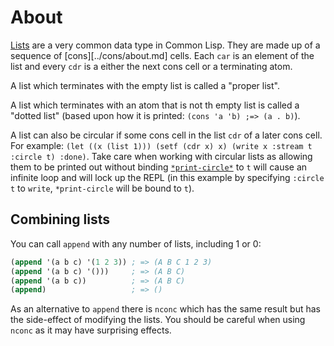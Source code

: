 # About

[Lists][hyper-cons-as-list] are a very common data type in Common Lisp.
They are made up of a sequence of [cons][../cons/about.md] cells.
Each `car` is an element of the list and every `cdr` is a either the next cons cell or a terminating atom.

A list which terminates with the empty list is called a "proper list".

A list which terminates with an atom that is not th empty list is called a "dotted list" (based upon how it is printed: `(cons 'a 'b) ;=> (a . b)`).

A list can also be circular if some cons cell in the list `cdr` of a later cons cell.
For example: `(let ((x (list 1))) (setf (cdr x) x) (write x :stream t :circle t) :done)`.
Take care when working with circular lists as allowing them to be printed out without binding [`*print-circle*`][hyper-print-circle] to `t` will cause an infinite loop and will lock up the REPL (in this example by specifying `:circle t` to `write`, `*print-circle` will be bound to `t`).

## Combining lists

You can call `append` with any number of lists, including 1 or 0:

```lisp
(append '(a b c) '(1 2 3)) ; => (A B C 1 2 3)
(append '(a b c) '()))     ; => (A B C)
(append '(a b c))          ; => (A B C)
(append)                   ; => ()
```

As an alternative to `append` there is `nconc` which has the same result but has the side-effect of modifying the lists. You should be careful when using `nconc` as it may have surprising effects.

[hyper-cons-as-list]: http://www.lispworks.com/documentation/HyperSpec/Body/14_ab.htm
[hyper-print-circle]: http://www.lispworks.com/documentation/HyperSpec/Body/v_pr_cir.htm
